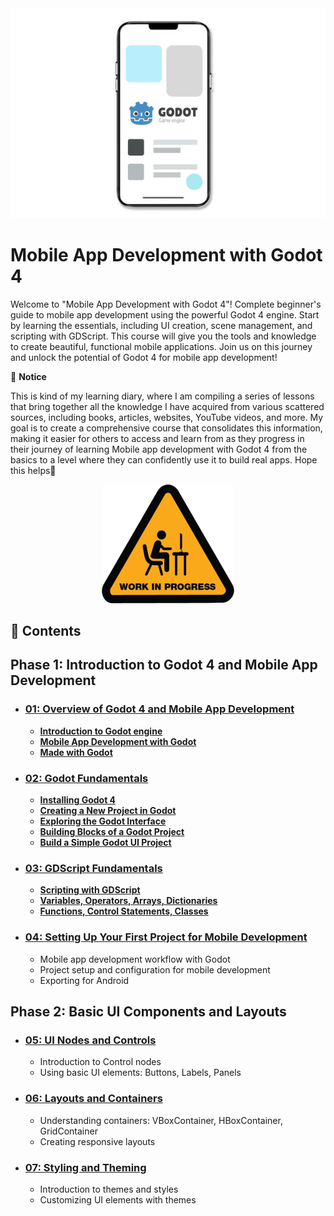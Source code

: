 <div align="center">
  <img src="res/img/img.png" alt="Logo">
</div>

# Mobile App Development with Godot 4

Welcome to "Mobile App Development with Godot 4"! Complete beginner's guide to mobile app development using the powerful Godot 4 engine. Start by learning the essentials, including UI creation, scene management, and scripting with GDScript. This course will give you the tools and knowledge to create beautiful, functional mobile applications. Join us on this journey and unlock the potential of Godot 4 for mobile app development!  

📌 **Notice**

This is kind of my learning diary, where I am compiling a series of lessons that bring together all the knowledge I have acquired from various scattered sources, including books, articles, websites, YouTube videos, and more. My goal is to create a comprehensive course that consolidates this information, making it easier for others to access and learn from as they progress in their journey of learning Mobile app development with Godot 4 from the basics to a level where they can confidently use it to build real apps. Hope this helps🙂

<div align="center">
  <img src="res/img/wip.png" alt="Logo">
</div>



## **📑 Contents**

## **Phase 1: Introduction to Godot 4 and Mobile App Development**

- ### [**01: Overview of Godot 4 and Mobile App Development**](./01_Overview_of_Godot_4_and_Mobile_App_Development/01_Overview_of_Godot_4_and_Mobile_App_Development.md)

    - [**Introduction to Godot engine**](./01_Overview_of_Godot_4_and_Mobile_App_Development/01_Overview_of_Godot_4_and_Mobile_App_Development.md#introduction-to-godot-engine)
    - [**Mobile App Development with Godot**](./01_Overview_of_Godot_4_and_Mobile_App_Development/01_Overview_of_Godot_4_and_Mobile_App_Development.md#mobile-app-development-with-godot)
    - [**Made with Godot**](./01_Overview_of_Godot_4_and_Mobile_App_Development/01_Overview_of_Godot_4_and_Mobile_App_Development.md#made-with-godot)

- ### [**02: Godot Fundamentals**](./02_Godot_Fundamentals/02_Godot_Fundamentals.md)
    - [**Installing Godot 4**](./02_Godot_Fundamentals/02_Godot_Fundamentals.md#installing-godot-4)
    - [**Creating a New Project in Godot**](./02_Godot_Fundamentals/02_Godot_Fundamentals.md#create-your-first-project)
    - [**Exploring the Godot Interface**](./02_Godot_Fundamentals/02_Godot_Fundamentals.md#exploring-the-godot-interface)
    - [**Building Blocks of a Godot Project**](./02_Godot_Fundamentals/02_Godot_Fundamentals.md#building-blocks-of-a-godot-project)
    - [**Build a Simple Godot UI Project**](./02_Godot_Fundamentals/02_Godot_Fundamentals.md#build-a-simple-godot-ui-project)

- ### [**03: GDScript Fundamentals**](./03_GDScript_Fundamentals/03_GDScript_Fundamentals.md)
    - [**Scripting with GDScript**](./03_GDScript_Fundamentals/03_GDScript_Fundamentals.md#scripting-with-gdscript)
    - [**Variables, Operators, Arrays, Dictionaries**](./03_GDScript_Fundamentals/03_GDScript_Fundamentals.md#variables-operators-arrays-dictionaries)
    - [**Functions, Control Statements, Classes**](./03_GDScript_Fundamentals/03_GDScript_Fundamentals.md#functions-control-statements-classes)

- ### [**04: Setting Up Your First Project for Mobile Development**]()
    - Mobile app development workflow with Godot
    - Project setup and configuration for mobile development
    - Exporting for Android


## **Phase 2: Basic UI Components and Layouts**

- ### [**05: UI Nodes and Controls**]()
    - Introduction to Control nodes
    - Using basic UI elements: Buttons, Labels, Panels

- ### [**06: Layouts and Containers**]()
    - Understanding containers: VBoxContainer, HBoxContainer, GridContainer
    - Creating responsive layouts

- ### [**07: Styling and Theming**]()
    - Introduction to themes and styles
    - Customizing UI elements with themes